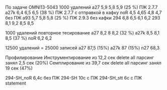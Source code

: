 По задаче OMNI13-5043
1000 удалений
a27 5,9 5,8       5,9 (25 %) ПЖ 2.7.7
a27k 6,4 6,5      6,5 (38 %) ПЖ 2.7.7 с отправкой в кафку
noR 4,5 4,65 4,8  4,7        без ПЖ
a93 5,7 5,8       5,8 (25 %) ПЖ 2.9.3 без кафки
294 6,8 6,5 6,1 6,2
293 8,1 9,2 8,5 8,5

1000 удалений повторное тесирование
a27  8,2 8     8,2 (32 %)
a27k 8,5 8,1   8,5 (37 %)
noR  6,2       6,2

12500 удалений = 25000 записей
a27  87,5 (15%)
a27k 87   (15%)
n27  68,3


Профилирование
Инструментирование
из 12,2 сек delete all парсинг занял 2,5 сек (20%)
Семплирование
из 39,7 сек delete all парсинг занял 19 сек (47%)

294-SH_noR  6,4c без ПЖ
294-SH      10c с ПЖ
294-SH_stt  6c с ПЖ statement